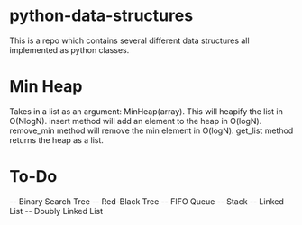 # python-data-structures
This is a repo which contains several different data structures all implemented as python classes.

# Min Heap
Takes in a list as an argument: MinHeap(array). This will heapify the list in O(NlogN).
insert method will add an element to the heap in O(logN).
remove_min method will remove the min element in O(logN).
get_list method returns the heap as a list.

# To-Do
-- Binary Search Tree
-- Red-Black Tree
-- FIFO Queue
-- Stack
-- Linked List
-- Doubly Linked List
